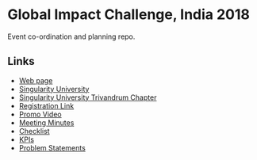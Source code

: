 # Global Impact Challenge, India 2018

Event co-ordination and planning repo.

## Links

- [Web page][web]
- [Singularity University][su]
- [Singularity University Trivandrum Chapter][sutrv]
- [Registration Link][reg]
- [Promo Video][video]
- [Meeting Minutes][Minutes]
- [Checklist][Checklist]
- [KPIs][KPIs]
- [Problem Statements][ps]

[web]: https://su.org/gic/india-2018/
[su]: https://su.org/
[sutrv]: https://singularityuglobal.org/chapters/trivandrum
[reg]: https://singularityu-india-gic.slideroom.com/#/login/program/42056
[video]: https://vimeo.com/118085554
[Minutes]: https://github.com/su-trivandrum/GIC-india-2018/tree/master/minutes
[Checklist]: https://github.com/su-trivandrum/GIC-india-2018/blob/master/checklist.md
[KPIs]: https://github.com/su-trivandrum/GIC-india-2018/blob/master/kpis.md
[ps]: https://github.com/su-trivandrum/GIC-india-2018/blob/master/checklist.md
[suggestions]: https://github.com/su-trivandrum/GIC-india-2018/blob/master/suggestions.md
